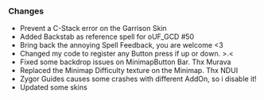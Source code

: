 ### Changes ###

  * Prevent a C-Stack error on the Garrison Skin
  * Added Backstab as reference spell for oUF_GCD #50
  * Bring back the annoying Spell Feedback, you are welcome <3
  * Changed my code to register any Button press if up or down. >.<
  * Fixed some backdrop issues on MinimapButton Bar. Thx Murava
  * Replaced the Minimap Difficulty texture on the Minimap. Thx NDUI
  * Zygor Guides causes some crashes with different AddOn, so i disable it!
  * Updated some skins

